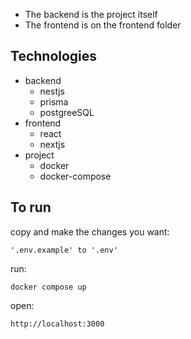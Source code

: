 - The backend is the project itself
- The frontend is on the frontend folder


## Technologies
- backend
  - nestjs
  - prisma
  - postgreeSQL
- frontend
  - react
  - nextjs
- project
  - docker
  - docker-compose

## To run
copy and make the changes you want:
```
'.env.example' to '.env'
```

run:
```
docker compose up
```

open:

```
http://localhost:3000
```
